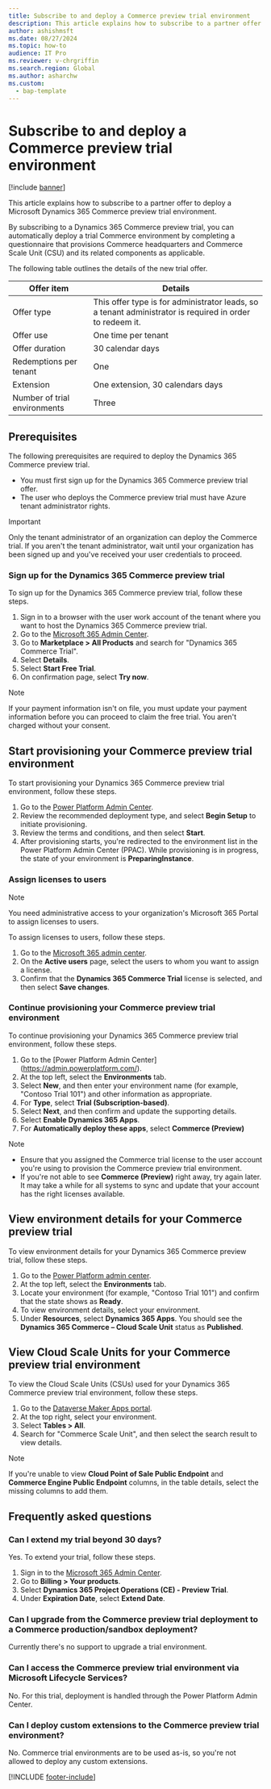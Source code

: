 ```yaml
---
title: Subscribe to and deploy a Commerce preview trial environment
description: This article explains how to subscribe to a partner offer to deploy a Microsoft Dynamics 365 Commerce preview trial environment.
author: ashishmsft
ms.date: 08/27/2024
ms.topic: how-to
audience: IT Pro
ms.reviewer: v-chrgriffin
ms.search.region: Global
ms.author: asharchw
ms.custom: 
  - bap-template
---
```


# Subscribe to and deploy a Commerce preview trial environment

[!include [banner](../includes/banner.md)]

This article explains how to subscribe to a partner offer to deploy a Microsoft Dynamics 365 Commerce preview trial environment.

By subscribing to a Dynamics 365 Commerce preview trial, you can automatically deploy a trial Commerce environment by completing a questionnaire that provisions Commerce headquarters and Commerce Scale Unit (CSU) and its related components as applicable. 

The following table outlines the details of the new trial offer.

| Offer item                   | Details                                                         |
|------------------------------|-----------------------------------------------------------------|
| Offer type                   | This offer type is for administrator leads, so a tenant administrator is required in order to redeem it. |
| Offer use                    | One time per tenant                                             |
| Offer duration               | 30 calendar days                                                |
| Redemptions per tenant       | One                                                             |
| Extension                    | One extension, 30 calendars days                                  |
| Number of trial environments | Three                                                             |

## Prerequisites

The following prerequisites are required to deploy the Dynamics 365 Commerce preview trial.

- You must first sign up for the Dynamics 365 Commerce preview trial offer.
- The user who deploys the Commerce preview trial must have Azure tenant administrator rights.

> [!IMPORTANT]
> Only the tenant administrator of an organization can deploy the Commerce trial. If you aren't the tenant administrator, wait until your organization has been signed up and you've received your user credentials to proceed.

### Sign up for the Dynamics 365 Commerce preview trial

To sign up for the Dynamics 365 Commerce preview trial, follow these steps.

1. Sign in to a browser with the user work account of the tenant where you want to host the Dynamics 365 Commerce preview trial.
1. Go to the [Microsoft 365 Admin Center](https://admin.microsoft.com/AdminPortal/home).
1. Go to **Marketplace \> All Products** and search for "Dynamics 365 Commerce Trial".
1. Select **Details**.
1. Select **Start Free Trial**.
1. On confirmation page, select **Try now**.

> [!NOTE]
> If your payment information isn't on file, you must update your payment information before you can proceed to claim the free trial. You aren't charged without your consent. 
     
## Start provisioning your Commerce preview trial environment

To start provisioning your Dynamics 365 Commerce preview trial environment, follow these steps.

1. Go to the [Power Platform Admin Center](https://admin.powerplatform.com/).
1. Review the recommended deployment type, and select **Begin Setup** to initiate provisioning.
1. Review the terms and conditions, and then select **Start**.
1. After provisioning starts, you're redirected to the environment list in the Power Platform Admin Center (PPAC). While provisioning is in progress, the state of your environment is **PreparingInstance**.
 
### Assign licenses to users

> [!NOTE]
> You need administrative access to your organization's Microsoft 365 Portal to assign licenses to users.

To assign licenses to users, follow these steps.

1. Go to the [Microsoft 365 admin center](https://portal.office.com/).
1. On the **Active users** page, select the users to whom you want to assign a license.
1. Confirm that the **Dynamics 365 Commerce Trial** license is selected, and then select **Save changes**.

### Continue provisioning your Commerce preview trial environment

To continue provisioning your Dynamics 365 Commerce preview trial environment, follow these steps.

1. Go to the [Power Platform Admin Center] (https://admin.powerplatform.com/).
1. At the top left, select the **Environments** tab.
1. Select **New**, and then enter your environment name (for example, "Contoso Trial 101") and other information as appropriate.
1. For **Type**, select **Trial (Subscription-based)**.
1. Select **Next**, and then confirm and update the supporting details.
1. Select **Enable Dynamics 365 Apps**.
1. For **Automatically deploy these apps**, select **Commerce (Preview)**

> [!NOTE]
> - Ensure that you assigned the Commerce trial license to the user account you're using to provision the Commerce preview trial environment.
> - If you're not able to see **Commerce (Preview)** right away, try again later. It may take a while for all systems to sync and update that your account has the right licenses available.
 
## View environment details for your Commerce preview trial 

To view environment details for your Dynamics 365 Commerce preview trial, follow these steps.

1. Go to the [Power Platform admin center](https://admin.powerplatform.com/).
1. At the top left, select the **Environments** tab.
1. Locate your environment (for example, "Contoso Trial 101") and confirm that the state shows as **Ready**.
1. To view environment details, select your environment.
1. Under **Resources**, select **Dynamics 365 Apps**. You should see the **Dynamics 365 Commerce – Cloud Scale Unit** status as **Published**.
 
## View Cloud Scale Units for your Commerce preview trial environment

To view the Cloud Scale Units (CSUs) used for your Dynamics 365 Commerce preview trial environment, follow these steps.

1. Go to the [Dataverse Maker Apps portal](https://make.powerapps.com/).
1. At the top right, select your environment.
1. Select **Tables \> All**.
1. Search for "Commerce Scale Unit", and then select the search result to view details.

> [!NOTE]
> If you're unable to view **Cloud Point of Sale Public Endpoint** and **Commerce Engine Public Endpoint** columns, in the table details, select the missing columns to add them.

## Frequently asked questions

### Can I extend my trial beyond 30 days?

Yes. To extend your trial, follow these steps.

1. Sign in to the [Microsoft 365 Admin Center](https://admin.cloud.microsoft).
1. Go to **Billing \> Your products**.
1. Select **Dynamics 365 Project Operations (CE) - Preview Trial**.
1. Under **Expiration Date**, select **Extend Date**.

### Can I upgrade from the Commerce preview trial deployment to a Commerce production/sandbox deployment?

Currently there's no support to upgrade a trial environment.

### Can I access the Commerce preview trial environment via Microsoft Lifecycle Services?

No. For this trial, deployment is handled through the Power Platform Admin Center.

### Can I deploy custom extensions to the Commerce preview trial environment?

No. Commerce trial environments are to be used as-is, so you're not allowed to deploy any custom extensions.

[!INCLUDE [footer-include](../../includes/footer-banner.md)]
